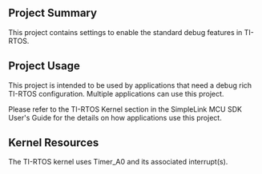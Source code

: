 ## Project Summary

This project contains settings to enable the standard debug features in
TI-RTOS.

## Project Usage

This project is intended to be used by applications that need a debug rich
TI-RTOS configuration. Multiple applications can use this project.

Please refer to the TI-RTOS Kernel section in the SimpleLink MCU SDK User's
Guide for the details on how applications use this project.

## Kernel Resources

The TI-RTOS kernel uses Timer\_A0 and its associated interrupt(s).